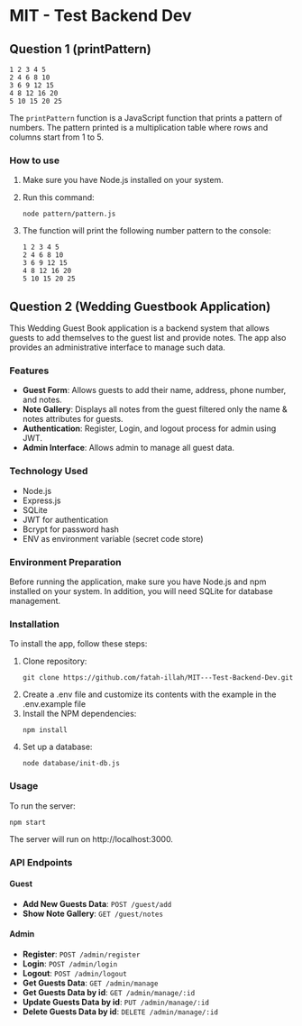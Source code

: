# MIT - Test Backend Dev

## Question 1 (printPattern)

```
1 2 3 4 5
2 4 6 8 10
3 6 9 12 15
4 8 12 16 20
5 10 15 20 25
```

The `printPattern` function is a JavaScript function that prints a pattern of numbers. The pattern printed is a multiplication table where rows and columns start from 1 to 5.

### How to use

1. Make sure you have Node.js installed on your system.

2. Run this command:

   ```
   node pattern/pattern.js
   ```

3. The function will print the following number pattern to the console:
   ```
   1 2 3 4 5
   2 4 6 8 10
   3 6 9 12 15
   4 8 12 16 20
   5 10 15 20 25
   ```

## Question 2 (Wedding Guestbook Application)

This Wedding Guest Book application is a backend system that allows guests to add themselves to the guest list and provide notes. The app also provides an administrative interface to manage such data.

### Features

- **Guest Form**: Allows guests to add their name, address, phone number, and notes.
- **Note Gallery**: Displays all notes from the guest filtered only the name & notes attributes for guests.
- **Authentication**: Register, Login, and logout process for admin using JWT.
- **Admin Interface**: Allows admin to manage all guest data.

### Technology Used

- Node.js
- Express.js
- SQLite
- JWT for authentication
- Bcrypt for password hash
- ENV as environment variable (secret code store)

### Environment Preparation

Before running the application, make sure you have Node.js and npm installed on your system. In addition, you will need SQLite for database management.

### Installation

To install the app, follow these steps:

1. Clone repository:
   ```
   git clone https://github.com/fatah-illah/MIT---Test-Backend-Dev.git
   ```
2. Create a .env file and customize its contents with the example in the .env.example file
3. Install the NPM dependencies:
   ```
   npm install
   ```
4. Set up a database:
   ```
   node database/init-db.js
   ```

### Usage

To run the server:

```
npm start
```

The server will run on http://localhost:3000.

### API Endpoints

#### Guest

- **Add New Guests Data**: `POST /guest/add`
- **Show Note Gallery**: `GET /guest/notes`

#### Admin

- **Register**: `POST /admin/register`
- **Login**: `POST /admin/login`
- **Logout**: `POST /admin/logout`
- **Get Guests Data**: `GET /admin/manage`
- **Get Guests Data by id**: `GET /admin/manage/:id`
- **Update Guests Data by id**: `PUT /admin/manage/:id`
- **Delete Guests Data by id**: `DELETE /admin/manage/:id`
